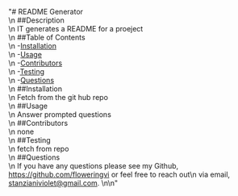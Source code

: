 "# README Generator  <br>\n  ##Description <br>\n  IT generates a README for a proeject <br> \n  ##Table of Contents <br>\n  -[Installation](#installation) <br>\n  -[Usage](#usage) <br>\n  -[Contributors](#contributors) <br>\n  -[Testing](#testing) <br>\n  -[Questions](#questions) <br>\n  ##Installation <br>\n  Fetch from the git hub repo <br>\n  ##Usage <br>\n  Answer prompted questions <br>\n  ##Contributors <br>\n  none <br>\n  ##Testing <br>\n  fetch from repo <br>\n  ##Questions <br>\n  If you have any questions please see my Github, https://github.com/floweringvi or feel free to reach out\n  via email, stanzianiviolet@gmail.com. \n\n"